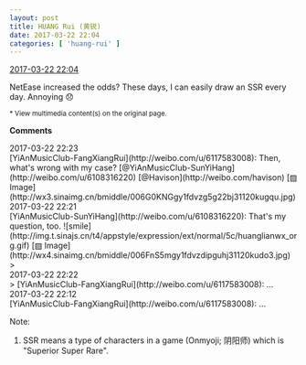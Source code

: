 ```yaml
---
layout: post
title: HUANG Rui (黄锐)
date: 2017-03-22 22:04
categories: [ 'huang-rui' ]
---
```


<div class="weibo-info">
  <a href="http://weibo.com/2383396057/EyoT42KaX">2017-03-22 22:04</a>
</div>

NetEase increased the odds? These days, I can easily draw an SSR every day. Annoying :disappointed:

<!-- more -->

<small>* View multimedia content(s) on the original page.</small>

**Comments**

<div class="weibo-info">2017-03-22 22:23</div>
[YiAnMusicClub-FangXiangRui](http://weibo.com/u/6117583008): Then, what's wrong with my case? [@YiAnMusicClub-SunYiHang](http://weibo.com/u/6108316220) [@Havison](http://weibo.com/havison) [▨ Image](http://wx3.sinaimg.cn/bmiddle/006G0KNGgy1fdvzg5g22bj31120kugqu.jpg)

<div class="weibo-info">2017-03-22 22:21</div>
[YiAnMusicClub-SunYiHang](http://weibo.com/u/6108316220): That's my question, too. ![smile](http://img.t.sinajs.cn/t4/appstyle/expression/ext/normal/5c/huanglianwx_org.gif) [▨ Image](http://wx4.sinaimg.cn/bmiddle/006FnS5mgy1fdvzdipguhj31120kudo3.jpg)
> <div class="weibo-info">2017-03-22 22:22</div>
> [YiAnMusicClub-FangXiangRui](http://weibo.com/u/6117583008): …

<div class="weibo-info">2017-03-22 22:12</div>
[YiAnMusicClub-FangXiangRui](http://weibo.com/u/6117583008): …

Note:
1. SSR means a type of characters in a game (Onmyoji; 阴阳师) which is "Superior Super Rare".

